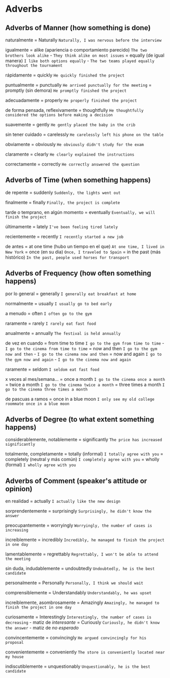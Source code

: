 # Adverbs

## Adverbs of Manner (how something is done)

naturalmente
    = Naturally `Naturally, I was nervous before the interview`


igualmente
    = alike (apariencia o comportamiento parecido) `The two brothers look alike` - `They think alike on most issues`
    = equally (de igual manera) `I like both options equally` - `The two teams played equally throughout the tournament`

rápidamente
    = quickly `He quickly finished the project`

puntualmente
    = punctually `He arrived punctually for the meeting`
    = promptly (sin demora) `He promptly finished the project`

adecuadamente = properly `He properly finished the project`

de forma pensada, reflexivamente
    = thoughtfully `He thoughtfully considered the options before making a decision`

suavemente = gently `He gently placed the baby in the crib`

sin tener cuidado = carelessly `He carelessly left his phone on the table`

obviamente = obviously `He obviously didn't study for the exam`

claramente = clearly `He clearly explained the instructions`

correctamente
    = correctly `He correctly answered the question`

## Adverbs of Time (when something happens)

de repente
    = suddenly `Suddenly, the lights went out`

finalmente
    = finally `Finally, the project is complete`

tarde o temprano, en algún momento
    = eventually `Eventually, we will finish the project`

últimamente
    = lately `I've been feeling tired lately`

recientemente
    = recently `I recently started a new job`

de antes
    = at one time (hubo un tiempo en el que) `At one time, I lived in New York`
    = once (en su dia) `Once, I traveled to Spain`
    = in the past (más histórico) `In the past, people used horses for transport`

## Adverbs of Frequency (how often something happens)

por lo general
    = generally `I generally eat breakfast at home`

normalmente
    = usually `I usually go to bed early`

a menudo
    = often `I often go to the gym`

raramente
    = rarely `I rarely eat fast food`

anualmente = annually `The festival is held annually`

de vez en cuando
    = from time to time `I go to the gym from time to time` - `I go to the cinema from time to time`
    = now and then `I go to the gym now and then` - `I go to the cinema now and then`
    = now and again `I go to the gym now and again` - `I go to the cinema now and again`

raramente = seldom `I seldom eat fast food`


x veces al mes/semana...
    = once a month `I go to the cinema once a month`
    = twice a month `I go to the cinema twice a month`
    = three times a month `I go to the cinema three times a month`

de pascuas a ramos
    = once in a blue moon `I only see my old college roommate once in a blue moon`

## Adverbs of Degree (to what extent something happens)

considerablemente, notablemente
    = significantly `The price has increased significantly`

totalmente, completamente
    = totally (informal) `I totally agree with you`
    = completely (neutral y más común) `I completely agree with you`
    = wholly (formal) `I wholly agree with you`


## Adverbs of Comment (speaker's attitude or opinion)


en realidad
    = actually `I actually like the new design`

sorprendentemente
    = surprisingly `Surprisingly, he didn't know the answer`


preocupantemente
    = worryingly `Worryingly, the number of cases is increasing`

increíblemente
    = incredibly `Incredibly, he managed to finish the project in one day`

lamentablemente
    = regrettably `Regrettably, I won't be able to attend the meeting`

sin duda, indudablemente
    = undoubtedly `Undoubtedly, he is the best candidate`

personalmente
    = Personally `Personally, I think we should wait`

comprensiblemente
    = Understandably `Understandably, he was upset`

increíblemente, asombrosamente
    = Amazingly `Amazingly, he managed to finish the project in one day`

curiosamente
    = Interestingly `Interestingly, the number of cases is decreasing`
        - matiz de _interesante_
    = Curiously `Curiously, he didn't know the answer`
        - matiz de _no esperado_

convincentemente = convincingly `He argued convincingly for his proposal`

convenientemente = conveniently `The store is conveniently located near my house`

indiscutiblemente
    = unquestionably `Unquestionably, he is the best candidate`
